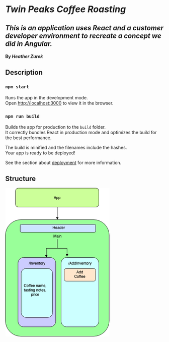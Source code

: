 # _Twin Peaks Coffee Roasting_

## _This is an application uses React and a customer developer environment to recreate a concept we did in Angular._

#### By _**Heather Zurek**_

## Description


### `npm start`

Runs the app in the development mode.<br>
Open [http://localhost:3000](http://localhost:3000) to view it in the browser.

### `npm run build`

Builds the app for production to the `build` folder.<br>
It correctly bundles React in production mode and optimizes the build for the best performance.

The build is minified and the filenames include the hashes.<br>
Your app is ready to be deployed!

See the section about [deployment](https://facebook.github.io/create-react-app/docs/deployment) for more information.

## Structure
![component structure](/src/assets/images/componentstructure.png)
